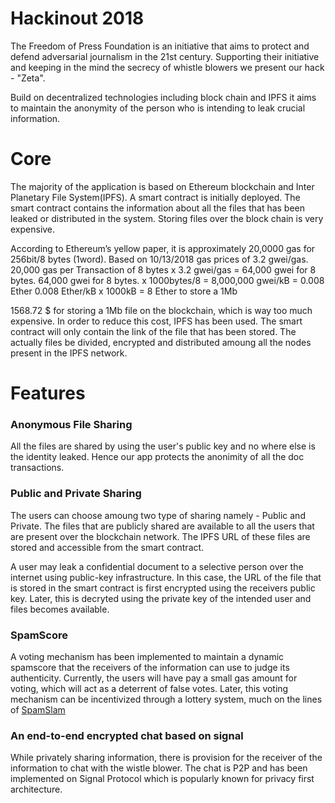 # Hackinout 2018

The Freedom of Press Foundation is an initiative that aims to protect and defend adversarial journalism in the 21st century. Supporting their initiative and keeping in the mind the
secrecy of whistle blowers we present our hack - "Zeta".

Build on decentralized technologies including block chain and IPFS it aims to maintain the anonymity of the person who is intending to leak crucial information.

# Core

The majority of the application is based on Ethereum blockchain and Inter Planetary File System(IPFS). A smart contract is initially deployed. The smart contract contains the information about all the files that has been leaked or distributed in the system. Storing files over the block chain is very expensive.

According to Ethereum’s yellow paper, it is approximately 20,0000 gas for 256bit/8 bytes (1word). Based on 10/13/2018 gas prices of 3.2 gwei/gas.
20,000 gas per Transaction of 8 bytes x 3.2 gwei/gas = 64,000 gwei for 8 bytes.
64,000 gwei for 8 bytes. x 1000bytes/8 = 8,000,000 gwei/kB = 0.008 Ether
0.008 Ether/kB x 1000kB = 8 Ether to store a 1Mb

1568.72 $ for storing a 1Mb file on the blockchain, which is way too much expensive. In order to reduce this cost, IPFS has been used. The smart contract will only contain the link of the file that has been stored. The actually files be divided, encrypted and distributed amoung all the nodes present in the IPFS network.

# Features

### Anonymous File Sharing

All the files are shared by using the user's public key and no where else is the identity leaked. Hence our app protects the anonimity of all the doc transactions.

### Public and Private Sharing

The users can choose amoung two type of sharing namely - Public and Private. The files that are publicly shared are available to all the users that are present over the blockchain network. The IPFS URL of these files are stored and accessible from the smart contract.

A user may leak a confidential document to a selective person over the internet using public-key infrastructure. In this case, the URL of the file that is stored in the smart contract is first encrypted using the receivers public key. Later, this is decryted using the private key of the intended user and files becomes available.

### SpamScore

A voting mechanism has been implemented to maintain a dynamic spamscore that the receivers of the information can use to judge its authenticity. Currently, the users will have pay a small gas amount for voting, which will act as a deterrent of false votes. Later, this voting mechanism can be incentivized through a lottery system, much on the lines of [SpamSlam](https://github.com/CodeMaxx/SpamSlam)

### An end-to-end encrypted chat based on signal

While privately sharing information, there is provision for the receiver of the information to chat with the wistle blower. The chat is P2P and has been implemented on Signal Protocol which is popularly known for privacy first architecture.